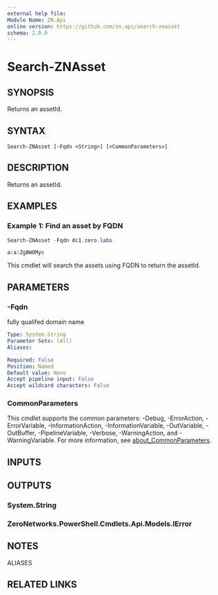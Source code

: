 ```yaml
---
external help file:
Module Name: ZN.Api
online version: https://github.com/zn.api/search-znasset
schema: 2.0.0
---
```


# Search-ZNAsset

## SYNOPSIS
Returns an assetId.

## SYNTAX

```
Search-ZNAsset [-Fqdn <String>] [<CommonParameters>]
```

## DESCRIPTION
Returns an assetId.

## EXAMPLES

### Example 1: Find an asset by FQDN
```powershell
Search-ZNAsset -Fqdn dc1.zero.labs
```

```output
a:a:ZgBWOMyc
```

This cmdlet will search the assets using FQDN to return the assetId.

## PARAMETERS

### -Fqdn
fully qualifed domain name

```yaml
Type: System.String
Parameter Sets: (All)
Aliases:

Required: False
Position: Named
Default value: None
Accept pipeline input: False
Accept wildcard characters: False
```

### CommonParameters
This cmdlet supports the common parameters: -Debug, -ErrorAction, -ErrorVariable, -InformationAction, -InformationVariable, -OutVariable, -OutBuffer, -PipelineVariable, -Verbose, -WarningAction, and -WarningVariable. For more information, see [about_CommonParameters](http://go.microsoft.com/fwlink/?LinkID=113216).

## INPUTS

## OUTPUTS

### System.String

### ZeroNetworks.PowerShell.Cmdlets.Api.Models.IError

## NOTES

ALIASES

## RELATED LINKS


